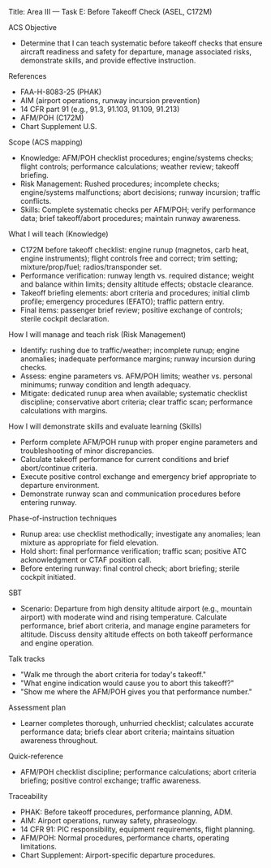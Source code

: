 Title: Area III — Task E: Before Takeoff Check (ASEL, C172M)

ACS Objective
- Determine that I can teach systematic before takeoff checks that ensure aircraft readiness and safety for departure, manage associated risks, demonstrate skills, and provide effective instruction.

References
- FAA-H-8083-25 (PHAK)
- AIM (airport operations, runway incursion prevention)
- 14 CFR part 91 (e.g., 91.3, 91.103, 91.109, 91.213)
- AFM/POH (C172M)
- Chart Supplement U.S.

Scope (ACS mapping)
- Knowledge: AFM/POH checklist procedures; engine/systems checks; flight controls; performance calculations; weather review; takeoff briefing.
- Risk Management: Rushed procedures; incomplete checks; engine/systems malfunctions; abort decisions; runway incursion; traffic conflicts.
- Skills: Complete systematic checks per AFM/POH; verify performance data; brief takeoff/abort procedures; maintain runway awareness.

What I will teach (Knowledge)
- C172M before takeoff checklist: engine runup (magnetos, carb heat, engine instruments); flight controls free and correct; trim setting; mixture/prop/fuel; radios/transponder set.
- Performance verification: runway length vs. required distance; weight and balance within limits; density altitude effects; obstacle clearance.
- Takeoff briefing elements: abort criteria and procedures; initial climb profile; emergency procedures (EFATO); traffic pattern entry.
- Final items: passenger brief review; positive exchange of controls; sterile cockpit declaration.

How I will manage and teach risk (Risk Management)
- Identify: rushing due to traffic/weather; incomplete runup; engine anomalies; inadequate performance margins; runway incursion during checks.
- Assess: engine parameters vs. AFM/POH limits; weather vs. personal minimums; runway condition and length adequacy.
- Mitigate: dedicated runup area when available; systematic checklist discipline; conservative abort criteria; clear traffic scan; performance calculations with margins.

How I will demonstrate skills and evaluate learning (Skills)
- Perform complete AFM/POH runup with proper engine parameters and troubleshooting of minor discrepancies.
- Calculate takeoff performance for current conditions and brief abort/continue criteria.
- Execute positive control exchange and emergency brief appropriate to departure environment.
- Demonstrate runway scan and communication procedures before entering runway.

Phase-of-instruction techniques
- Runup area: use checklist methodically; investigate any anomalies; lean mixture as appropriate for field elevation.
- Hold short: final performance verification; traffic scan; positive ATC acknowledgment or CTAF position call.
- Before entering runway: final control check; abort briefing; sterile cockpit initiated.

SBT
- Scenario: Departure from high density altitude airport (e.g., mountain airport) with moderate wind and rising temperature. Calculate performance, brief abort criteria, and manage engine parameters for altitude. Discuss density altitude effects on both takeoff performance and engine operation.

Talk tracks
- "Walk me through the abort criteria for today's takeoff."
- "What engine indication would cause you to abort this takeoff?"
- "Show me where the AFM/POH gives you that performance number."

Assessment plan
- Learner completes thorough, unhurried checklist; calculates accurate performance data; briefs clear abort criteria; maintains situation awareness throughout.

Quick-reference
- AFM/POH checklist discipline; performance calculations; abort criteria briefing; positive control exchange; traffic awareness.

Traceability
- PHAK: Before takeoff procedures, performance planning, ADM.
- AIM: Airport operations, runway safety, phraseology.
- 14 CFR 91: PIC responsibility, equipment requirements, flight planning.
- AFM/POH: Normal procedures, performance charts, operating limitations.
- Chart Supplement: Airport-specific departure procedures.